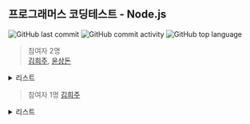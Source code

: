 ## 프로그래머스 코딩테스트 - Node.js

![GitHub last commit](https://img.shields.io/github/last-commit/hee-ju-kim/programmers_node)
![GitHub commit activity](https://img.shields.io/github/commit-activity/m/hee-ju-kim/programmers_node)
![GitHub top language](https://img.shields.io/github/languages/top/hee-ju-kim/programmers_node?color=yellow&logo=Java)


> 참여자 2명  
[김희주](https://github.com/hee-ju-kim), [윤상돈](https://github.com/kpzzy)

<details>
  <summary>리스트</summary>

  | level | 제목                                                                                                                                                                                         |날짜|
  | ----- | -------------------------------------------------------------------------------------------------------------------------------------------------------------------------------------------- |--|
  | 2     | [뒤에 있는 큰 수 찾기](https://github.com/hee-ju-kim/programmers_node/tree/main/practice/022_%EB%92%A4%EC%97%90%20%EC%9E%88%EB%8A%94%20%ED%81%B0%20%EC%88%98%20%EC%B0%BE%EA%B8%B0)                                                             |20241016|
  | 1     | [옹알이](https://github.com/hee-ju-kim/programmers_node/tree/main/practice/023_%EC%98%B9%EC%95%8C%EC%9D%B42)                                                             |20241010|
  | 2     | [귤 고르기](https://github.com/hee-ju-kim/programmers_node/tree/main/practice/021_%EA%B7%A4%EA%B3%A0%EB%A5%B4%EA%B8%B0)                                                                                       |20241008|
  | 1     | [숫자짝꿍](https://github.com/hee-ju-kim/programmers_node/tree/main/practice/019_%EC%88%AB%EC%9E%90%EC%A7%9D%EA%BF%8D)                                                                                       |20241007|
  | 1     | [카드뭉치](https://github.com/hee-ju-kim/programmers_node/tree/main/practice/018_%EC%B9%B4%EB%93%9C%EB%AD%89%EC%B9%98)                                                                                       |20241002|
  | 0     | [양꼬치](https://github.com/hee-ju-kim/programmers_node/tree/main/practice/017_%EC%96%91%EA%BC%AC%EC%B9%98)                                                                                       |20240926|
  | 1     | [예산](https://github.com/hee-ju-kim/programmers_node/tree/main/practice/016_%EC%98%88%EC%82%B0)                                                                                       |20240926|
  | 1     | [콜라츠 추측](https://github.com/hee-ju-kim/programmers_node/tree/main/practice/015_%EC%BD%9C%EB%9D%BC%EC%B8%A0%EC%B6%94%EC%B8%A1)                                                                                       |20240925|
  | 1     | [콜라 문제](https://github.com/hee-ju-kim/programmers_node/blob/main/practice/014_%EC%BD%9C%EB%9D%BC%EB%AC%B8%EC%A0%9C)                                                                                       |20240925|
  | 1     | [명예의 전당 (1)](https://github.com/hee-ju-kim/programmers_node/tree/main/practice/013_%EB%AA%85%EC%98%88%EC%9D%98%20%EC%A0%84%EB%8B%B91)                                                                                       |20240924|
  | 1     | [개인정보 수집 유효기간](https://github.com/hee-ju-kim/programmers_node/tree/main/practice/012_%EA%B0%9C%EC%9D%B8%EC%A0%95%EB%B3%B4%20%EC%88%98%EC%A7%91%20%EC%9C%A0%ED%9A%A8%EA%B8%B0%EA%B0%84)                                                                                       |20240924|
  | 0     | [개미군단](https://github.com/hee-ju-kim/programmers_node/tree/main/practice/011_%EA%B0%9C%EB%AF%B8%EA%B5%B0%EB%8B%A8)                                                                                       |20240923|
  | 2     | [기능개발](https://github.com/hee-ju-kim/programmers_node/tree/main/practice/007_%EA%B8%B0%EB%8A%A5%EA%B0%9C%EB%B0%9C)                                                                                       |20240920|
  | 1     | [성격 유형 검사하기](https://github.com/hee-ju-kim/programmers_node/tree/main/practice/006_%EC%84%B1%EA%B2%A9%20%EC%9C%A0%ED%98%95%20%EA%B2%80%EC%82%AC%ED%95%98%EA%B8%B0)                                                                                       |20240919|
  | 1     | [로또의 최고 순위와 최저 순위](https://github.com/hee-ju-kim/programmers_node/tree/main/practice/005_%EB%A1%9C%EB%98%90%EC%9D%98%20%EC%B5%9C%EA%B3%A0%20%EC%88%9C%EC%9C%84%EC%99%80%20%EC%B5%9C%EC%A0%80%20%EC%88%9C%EC%9C%84)                                                                                       |20240919|
  | 1     | [추억 점수](https://github.com/hee-ju-kim/programmers_node/tree/main/practice/002_%EC%B6%94%EC%96%B5%EC%A0%90%EC%88%98)                                                                                       |20240912|
  | 1     | [동영상 재생기](https://github.com/hee-ju-kim/programmers_node/tree/main/practice/001_%EB%8F%99%EC%98%81%EC%83%81%20%EC%9E%AC%EC%83%9D%EA%B8%B0)                                                                                                      |20240911|
</details>

> 참여자 1명
[김희주](https://github.com/hee-ju-kim)
<details>
  <summary>리스트</summary>

  | level | 제목                                                                                                                                                                                         |날짜|
  | ----- | -------------------------------------------------------------------------------------------------------------------------------------------------------------------------------------------- |--|
  | 1     | [하샤드수](https://github.com/hee-ju-kim/programmers_node/tree/main/practice/020_%ED%95%98%EC%83%A4%EB%93%9C%EC%88%98)                                                                                                      |20241007|
  | 1     | [x만큼 간격이 있는 n개의 숫자](https://github.com/hee-ju-kim/programmers_node/tree/main/practice/010_x%EB%A7%8C%ED%81%BC%20%EA%B0%84%EA%B2%A9%EC%9D%B4%20%EC%9E%88%EB%8A%94%20n%EA%B0%9C%EC%9D%98%20%EC%88%AB%EC%9E%90)                                                                                                      |20240922|
  | 1     | [K번째수](https://github.com/hee-ju-kim/programmers_node/tree/main/practice/009_K%EB%B2%88%EC%A7%B8%EC%88%98)                                                                                                      |20240922|
  | 1     | [짝수와 홀수](https://github.com/hee-ju-kim/programmers_node/tree/main/practice/008_%EC%A7%9D%EC%88%98%EC%99%80%20%ED%99%80%EC%88%98)                                                                                                      |20240921|
  | 0     | [카운트 업](https://github.com/hee-ju-kim/programmers_node/tree/main/practice/004_%EC%B9%B4%EC%9A%B4%ED%8A%B8%20%EC%97%85)                                                                                                      |20240919|
  | 0     | [주사위 게임2](https://github.com/hee-ju-kim/programmers_node/tree/main/practice/003_%EC%A3%BC%EC%82%AC%EC%9C%84%EA%B2%8C%EC%9E%84)                                                                                                      |20240913|
</details>
